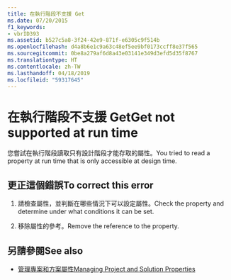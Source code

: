 ```yaml
---
title: 在執行階段不支援 Get
ms.date: 07/20/2015
f1_keywords:
- vbrID393
ms.assetid: b527c5a8-3f24-42e9-871f-e6305c9f514b
ms.openlocfilehash: d4a8b6e1c9a63c48ef5ee9bf0173ccff8e37f565
ms.sourcegitcommit: 0be8a279af6d8a43e03141e349d3efd5d35f8767
ms.translationtype: HT
ms.contentlocale: zh-TW
ms.lasthandoff: 04/18/2019
ms.locfileid: "59317645"
---
```

# <a name="get-not-supported-at-run-time"></a><span data-ttu-id="b59f7-102">在執行階段不支援 Get</span><span class="sxs-lookup"><span data-stu-id="b59f7-102">Get not supported at run time</span></span>
<span data-ttu-id="b59f7-103">您嘗試在執行階段讀取只有設計階段才能存取的屬性。</span><span class="sxs-lookup"><span data-stu-id="b59f7-103">You tried to read a property at run time that is only accessible at design time.</span></span>  
  
## <a name="to-correct-this-error"></a><span data-ttu-id="b59f7-104">更正這個錯誤</span><span class="sxs-lookup"><span data-stu-id="b59f7-104">To correct this error</span></span>  
  
1. <span data-ttu-id="b59f7-105">請檢查屬性，並判斷在哪些情況下可以設定屬性。</span><span class="sxs-lookup"><span data-stu-id="b59f7-105">Check the property and determine under what conditions it can be set.</span></span>  
  
2. <span data-ttu-id="b59f7-106">移除屬性的參考。</span><span class="sxs-lookup"><span data-stu-id="b59f7-106">Remove the reference to the property.</span></span>  
  
## <a name="see-also"></a><span data-ttu-id="b59f7-107">另請參閱</span><span class="sxs-lookup"><span data-stu-id="b59f7-107">See also</span></span>

- [<span data-ttu-id="b59f7-108">管理專案和方案屬性</span><span class="sxs-lookup"><span data-stu-id="b59f7-108">Managing Project and Solution Properties</span></span>](/visualstudio/ide/managing-project-and-solution-properties)
